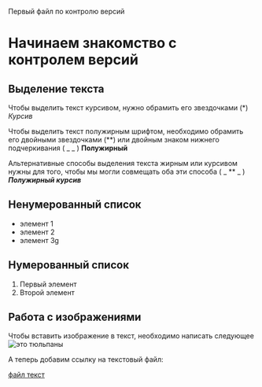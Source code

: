 Первый файл по контролю версий

Начинаем знакомство с контролем версий
=======
## Выделение текста

Чтобы выделить текст курсивом, нужно обрамить его звездочками (*) *Курсив*

Чтобы выделить текст полужирным шрифтом, необходимо обрамить его двойными звездочками (**) или двойным знаком нижнего подчеркивания ( _ _ ) **Полужирный**

Альтернативные способы выделения текста жирным или курсивом нужны для того, чтобы мы могли совмещать оба эти способа ( _ ** _ )  _**Полужирный курсив**_

## Ненумерованный список

* элемент 1
* элемент 2
* элемент 3g

## Нумерованный список

1. Первый элемент
2. Второй элемент

## Работа с изображениями

Чтобы вставить изображение в текст, необходимо написать следующее ![это тюльпаны](IMG_20190309_135128.jpg)

А теперь добавим ссылку на текстовый файл:

[файл текст](text.md)
